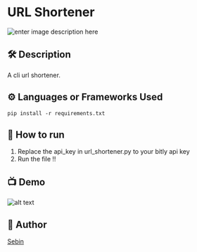 <!--Please do not remove this part-->

  

# URL Shortener

  

![enter image description here](https://www.clickslice.co.uk/wp-content/uploads/2022/07/1_Pdw7h5X6vQQNVopIzHBG6A.jpeg)

  

<!--An image is an illustration for your project, the tip here is using your sense of humour as much as you can :D

  

You can copy paste my markdown photo insert as following:

<p align="center">

<img src="your-source-is-here" width=40% height=40%>

-->

  

## 🛠️ Description

<!--Remove the below lines and add yours -->

A cli url shortener.

  

## ⚙️ Languages or Frameworks Used

<!--Remove the below lines and add yours -->

  
    pip install -r requirements.txt


## 🌟 How to run

<!--Remove the below lines and add yours -->

1. Replace the api_key in url_shortener.py to your bitly api key
2. Run the file !!

  

## 📺 Demo

![alt text](assets/ezgif-5-7fc3e9b8f1.gif)

  

## 🤖 Author

<!--Remove the below lines and add yours -->

[Sebin](https://github.com/sebin12sebin)
